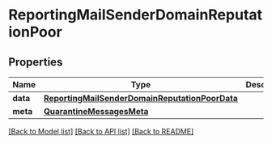 # ReportingMailSenderDomainReputationPoor

## Properties
Name | Type | Description | Notes
------------ | ------------- | ------------- | -------------
**data** | [**ReportingMailSenderDomainReputationPoorData**](ReportingMailSenderDomainReputationPoorData.md) |  | [optional] 
**meta** | [**QuarantineMessagesMeta**](QuarantineMessagesMeta.md) |  | [optional] 

[[Back to Model list]](../README.md#documentation-for-models) [[Back to API list]](../README.md#documentation-for-api-endpoints) [[Back to README]](../README.md)

